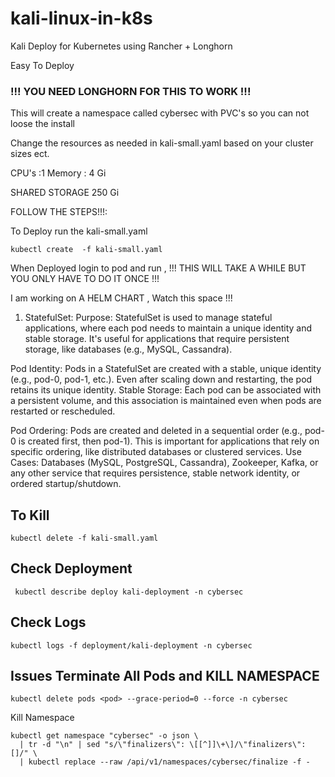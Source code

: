 # kali-linux-in-k8s

Kali Deploy for Kubernetes using Rancher + Longhorn 

Easy To Deploy

### !!! YOU NEED LONGHORN FOR THIS TO WORK !!!

This will create a namespace called cybersec with PVC's so you can not loose the install 

Change the resources as needed in kali-small.yaml based on your cluster sizes ect.

CPU's :1 
Memory : 4 Gi 

SHARED STORAGE 250 Gi

FOLLOW THE STEPS!!!: 

To Deploy run the kali-small.yaml 

```
kubectl create  -f kali-small.yaml
```

When Deployed login to pod and run , !!! THIS WILL TAKE A WHILE BUT YOU ONLY HAVE TO DO IT ONCE !!! 

I am working  on A HELM CHART , Watch this space !!!

1. StatefulSet:
Purpose: StatefulSet is used to manage stateful applications, where each pod needs to maintain a unique identity and stable storage. It's useful for applications that require persistent storage, like databases (e.g., MySQL, Cassandra).

Pod Identity: Pods in a StatefulSet are created with a stable, unique identity (e.g., pod-0, pod-1, etc.). Even after scaling down and restarting, the pod retains its unique identity.
Stable Storage: Each pod can be associated with a persistent volume, and this association is maintained even when pods are restarted or rescheduled.

Pod Ordering: Pods are created and deleted in a sequential order (e.g., pod-0 is created first, then pod-1). This is important for applications that rely on specific ordering, like distributed databases or clustered services.
Use Cases: Databases (MySQL, PostgreSQL, Cassandra), Zookeeper, Kafka, or any other service that requires persistence, stable network identity, or ordered startup/shutdown.

## To Kill 

```
kubectl delete -f kali-small.yaml
```

## Check Deployment

```
 kubectl describe deploy kali-deployment -n cybersec
```

## Check Logs 

```
kubectl logs -f deployment/kali-deployment -n cybersec
```

## Issues  Terminate All Pods and KILL NAMESPACE 

```
kubectl delete pods <pod> --grace-period=0 --force -n cybersec
```

Kill Namespace 

```
kubectl get namespace "cybersec" -o json \
  | tr -d "\n" | sed "s/\"finalizers\": \[[^]]\+\]/\"finalizers\": []/" \
  | kubectl replace --raw /api/v1/namespaces/cybersec/finalize -f -
  
  ```


